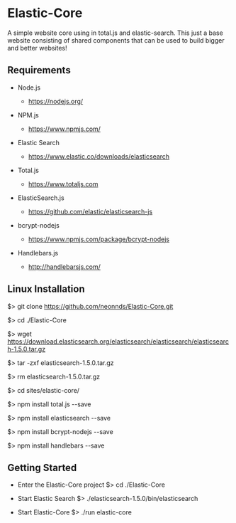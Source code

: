 
# Elastic-Core
A simple website core using in total.js and elastic-search. This just a base website consisting of shared components that can be used to build bigger and better websites!

## Requirements

  * Node.js
    * https://nodejs.org/
  
  * NPM.js
    * https://www.npmjs.com/

  * Elastic Search
    * https://www.elastic.co/downloads/elasticsearch
  
  * Total.js
    * https://www.totaljs.com
  
  * ElasticSearch.js
    * https://github.com/elastic/elasticsearch-js

  * bcrypt-nodejs
    * https://www.npmjs.com/package/bcrypt-nodejs
  
  * Handlebars.js
    * http://handlebarsjs.com/


## Linux Installation

  $> git clone https://github.com/neonnds/Elastic-Core.git
  
  $> cd ./Elastic-Core
  
  $> wget https://download.elasticsearch.org/elasticsearch/elasticsearch/elasticsearch-1.5.0.tar.gz
  
  $> tar -zxf elasticsearch-1.5.0.tar.gz
    
  $> rm elasticsearch-1.5.0.tar.gz
  
  $> cd sites/elastic-core/
  
  $> npm install total.js --save
  
  $> npm install elasticsearch --save
  
  $> npm install bcrypt-nodejs --save
  
  $> npm install handlebars --save
  
  
## Getting Started

  * Enter the Elastic-Core project
  $> cd ./Elastic-Core

  * Start Elastic Search
  $> ./elasticsearch-1.5.0/bin/elasticsearch

  * Start Elastic-Core
  $> ./run elastic-core
